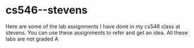 # cs546--stevens

Here are some of the lab assignments I have done in my cs546 class at stevens. You can use these assignments to refer and get an idea. All these labs are not graded A
